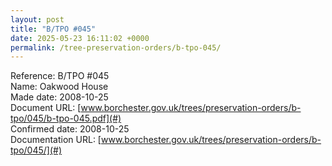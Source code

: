 ```yaml
---
layout: post
title: "B/TPO #045"
date: 2025-05-23 16:11:02 +0000
permalink: /tree-preservation-orders/b-tpo-045/
---
```


Reference:	B/TPO #045 <br/>
Name: Oakwood House<br/>
Made date: 2008-10-25<br/>
Document URL: [www.borchester.gov.uk/trees/preservation-orders/b-tpo/045/b-tpo-045.pdf](#)<br/>
Confirmed date: 2008-10-25<br/>
Documentation URL: [www.borchester.gov.uk/trees/preservation-orders/b-tpo/045/](#)<br/>
